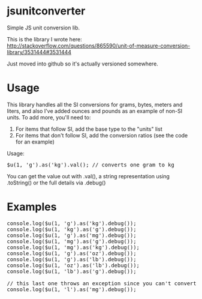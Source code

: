# jsunitconverter
Simple JS unit conversion lib.

This is the library I wrote here:
http://stackoverflow.com/questions/865590/unit-of-measure-conversion-library/3531444#3531444

Just moved into github so it's actually versioned somewhere.

# Usage

This library handles all the SI conversions for grams, bytes, meters and liters, and also I've added ounces and pounds as an example of non-SI units. To add more, you'll need to:

1. For items that follow SI, add the base type to the "units" list 
2. For items that don't follow SI, add the conversion ratios (see the code for an example)

Usage:

<pre>
$u(1, 'g').as('kg').val(); // converts one gram to kg
</pre>

You can get the value out with .val(), a string representation using .toString() or the full details via .debug()

# Examples
<pre>
console.log($u(1, 'g').as('kg').debug());
console.log($u(1, 'kg').as('g').debug());
console.log($u(1, 'g').as('mg').debug());
console.log($u(1, 'mg').as('g').debug());
console.log($u(1, 'mg').as('kg').debug());
console.log($u(1, 'g').as('oz').debug());
console.log($u(1, 'g').as('lb').debug());
console.log($u(1, 'oz').as('lb').debug());
console.log($u(1, 'lb').as('g').debug());

// this last one throws an exception since you can't convert liters to mg
console.log($u(1, 'l').as('mg').debug());
</pre>
